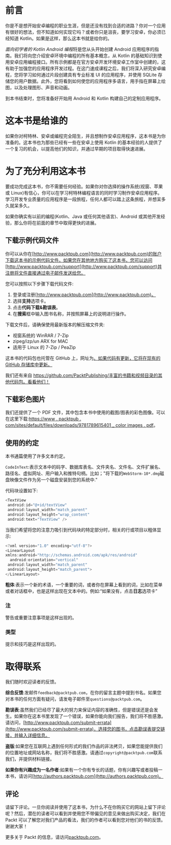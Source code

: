 # 前言

你是不是想开始安卓编程的职业生涯，但是还没有找到合适的进路？你对一个应用有很好的想法，但不知道如何实现它吗？或者你只是沮丧，要学习安卓，你必须已经知道 Kotlin。如果是这样，那么这本书就是给你的。

*面向初学者的 Kotlin Android 编程*将是您从头开始创建 Android 应用程序的指南。我们将向您介绍安卓环境中编程的所有基本概念，从 Kotlin 的基础知识到使用安卓应用编程接口。所有示例都是在官方安卓开发环境安卓工作室中创建的，这有助于加强您的应用程序开发过程。在这门速成课程之后，我们将深入研究安卓编程，您将学习如何通过片段创建具有专业标准 UI 的应用程序，并使用 SQLite 存储您的用户数据。此外，您将看到如何使您的应用程序多语言，用手指在屏幕上绘图，以及处理图形、声音和动画。

到本书结束时，您将准备好开始用 Android 和 Kotlin 构建自己的定制应用程序。

# 这本书是给谁的

如果你对柯特林、安卓或编程完全陌生，并且想制作安卓应用程序，这本书是为你准备的。这本书也为那些已经有一些在安卓上使用 Kotlin 的基本经验的人提供了一个复习的机会，以提高他们的知识，并通过早期的项目取得快速进展。

# 为了充分利用这本书

要成功完成这本书，你不需要任何经验。如果你对你选择的操作系统(视窗、苹果或 Linux)有信心，你可以在学习柯特林编程语言的同时学习制作安卓应用程序。学习开发专业质量的应用程序是一段旅程，任何人都可以踏上这条旅程，并想呆多久就呆多久。

如果你确实有以前的编程(Kotlin、Java 或任何其他语言)、Android 或其他开发经验，那么你将在前面的章节中取得更快的进展。

## 下载示例代码文件

你可以从你在[http://www.packtpub.com](http://www.packtpub.com)的账户下载这本书的示例代码文件。如果您在其他地方购买了这本书，您可以访问[http://www.packtpub.com/support](http://www.packtpub.com/support)并注册将文件直接通过电子邮件发送给您。

您可以按照以下步骤下载代码文件:

1.  登录或注册[http://www.packtpub.com](http://www.packtpub.com)。
2.  选择**支持**选项卡。
3.  点击**代码下载&勘误表**。
4.  在**搜索**框中输入图书名称，并按照屏幕上的说明进行操作。

下载文件后，请确保使用最新版本的解压缩文件夹:

*   视窗系统的 WinRAR / 7-Zip
*   zipeg/izp/un ARX for MAC
*   适用于 Linux 的 7-Zip / PeaZip

这本书的代码包也托管在 GitHub 上，网址为[。如果代码有更新，它将在现有的 GitHub 存储库中更新。](https://github.com/PacktPublishing/Android-Programming-with-Kotlin-for-Beginners)

我们还有来自 https://github.com/PacktPublishing/丰富的书籍和视频目录的其他代码包。看看他们！

## 下载彩色图片

我们还提供了一个 PDF 文件，其中包含本书中使用的截图/图表的彩色图像。可以在这里下载:[https://www . packtpub . com/sites/default/files/downloads/9781789615401 _ color images . pdf](_ColorImages.pdf)。

## 使用的约定

本书通篇使用了许多文本约定。

`CodeInText`:表示文本中的码字、数据库表名、文件夹名、文件名、文件扩展名、路径名、虚拟网址、用户输入和推特句柄。比如；"将下载的`WebStorm-10*.dmg`磁盘映像文件作为另一个磁盘安装到您的系统中."

代码块设置如下:

```kt
<TextView
 android:id="@+id/textView"
 android:layout_width="match_parent"
 android:layout_height="wrap_content"
 android:text="TextView" />
```

当我们希望将您的注意力吸引到代码块的特定部分时，相关的行或项目以粗体显示:

```kt
<?xml version="1.0" encoding="utf-8"?>
<LinearLayout
xmlns:android="http://schemas.android.com/apk/res/android"
  android:orientation="vertical"
 android:layout_width="match_parent"
 android:layout_height="match_parent">
</LinearLayout>  
```

**粗体**:表示一个新的术语，一个重要的词，或者你在屏幕上看到的词，比如在菜单或者对话框中，也是这样出现在文本中的。例如:“如果没有，点击**日志**选项卡”

### 注

警告或重要注意事项是这样出现的。

### 类型

提示和技巧是这样出现的。

# 取得联系

我们随时欢迎读者的反馈。

**综合反馈**:发邮件`feedback@packtpub.com`，在你的留言主题中提到书名。如果您对本书的任何方面有疑问，请发电子邮件至`questions@packtpub.com`。

**勘误表**:虽然我们已经尽了最大的努力来保证内容的准确性，但是错误还是会发生。如果你在这本书里发现了一个错误，如果你能向我们报告，我们将不胜感激。请访问，[http://www.packtpub.com/submit-errata](http://www.packtpub.com/submit-errata)，选择您的图书，点击勘误表提交链接，并输入详细信息。

**盗版**:如果您在互联网上遇到任何形式的我们作品的非法拷贝，如果您能提供我们的位置地址或网站名称，我们将不胜感激。请通过`copyright@packtpub.com`联系我们，并提供材料链接。

**如果你有兴趣成为一名作者**:如果有一个你有专长的话题，你有兴趣写或者投稿一本书，请访问[http://authors.packtpub.com](http://authors.packtpub.com)。

## 评论

请留下评论。一旦你阅读并使用了这本书，为什么不在你购买它的网站上留下评论呢？然后，潜在的读者可以看到并使用您不带偏见的意见来做出购买决定，我们在 Packt 可以了解您对我们产品的看法，我们的作者可以看到您对他们的书的反馈。谢谢大家！

更多关于 Packt 的信息，请访问[packtpub.com](http://packtpub.com)。